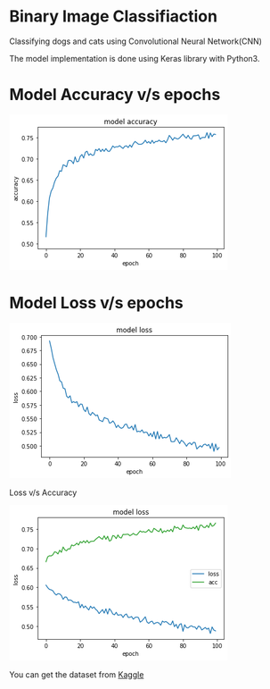 # Binary Image Classifiaction
Classifying dogs and cats using Convolutional Neural Network(CNN)

The model implementation is done using Keras library with Python3.


#  Model Accuracy v/s epochs
![](model_accuracy.png)

# Model Loss v/s epochs
![](model_loss.png)

Loss v/s Accuracy

![](loss_vs_acc.png)


You can get the dataset from [Kaggle](https://www.kaggle.com/kashaudhan94/dataset)
